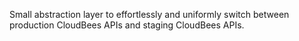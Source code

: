 Small abstraction layer to effortlessly and uniformly switch between production CloudBees APIs and staging CloudBees APIs.
